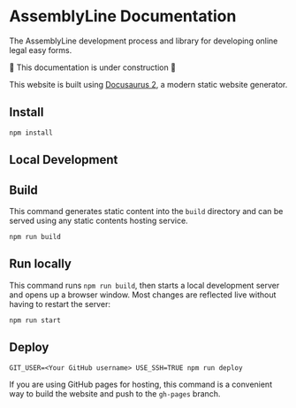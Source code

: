 # AssemblyLine Documentation

The AssemblyLine development process and library for developing online legal easy forms.

🚧 This documentation is under construction 🚧

This website is built using [Docusaurus 2](https://v2.docusaurus.io/), a modern static website generator.

## Install

```console
npm install
```

## Local Development

## Build

This command generates static content into the `build` directory and can be served using any static contents hosting service.

```console
npm run build
```

## Run locally

This command runs `npm run build`, then starts a local development server and opens up a browser window. Most changes are reflected live without having to restart the server:

```console
npm run start
```

## Deploy

```console
GIT_USER=<Your GitHub username> USE_SSH=TRUE npm run deploy
```

If you are using GitHub pages for hosting, this command is a convenient way to build the website and push to the `gh-pages` branch.
